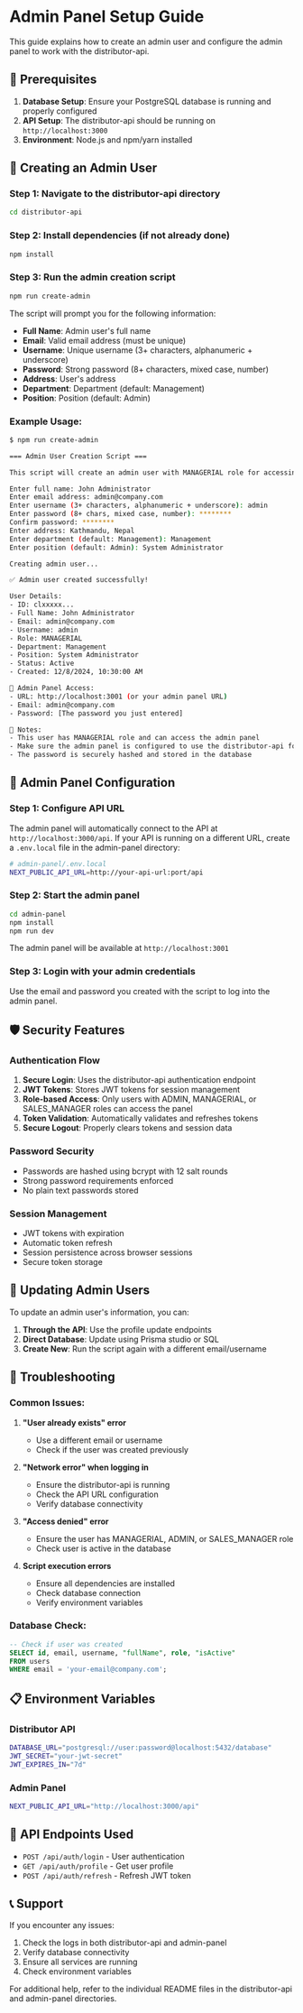 # Admin Panel Setup Guide

This guide explains how to create an admin user and configure the admin panel to work with the distributor-api.

## 🔧 Prerequisites

1. **Database Setup**: Ensure your PostgreSQL database is running and properly configured
2. **API Setup**: The distributor-api should be running on `http://localhost:3000`
3. **Environment**: Node.js and npm/yarn installed

## 🚀 Creating an Admin User

### Step 1: Navigate to the distributor-api directory
```bash
cd distributor-api
```

### Step 2: Install dependencies (if not already done)
```bash
npm install
```

### Step 3: Run the admin creation script
```bash
npm run create-admin
```

The script will prompt you for the following information:
- **Full Name**: Admin user's full name
- **Email**: Valid email address (must be unique)
- **Username**: Unique username (3+ characters, alphanumeric + underscore)
- **Password**: Strong password (8+ characters, mixed case, number)
- **Address**: User's address
- **Department**: Department (default: Management)
- **Position**: Position (default: Admin)

### Example Usage:
```bash
$ npm run create-admin

=== Admin User Creation Script ===

This script will create an admin user with MANAGERIAL role for accessing the admin panel.

Enter full name: John Administrator
Enter email address: admin@company.com
Enter username (3+ characters, alphanumeric + underscore): admin
Enter password (8+ chars, mixed case, number): ********
Confirm password: ********
Enter address: Kathmandu, Nepal
Enter department (default: Management): Management
Enter position (default: Admin): System Administrator

Creating admin user...

✅ Admin user created successfully!

User Details:
- ID: clxxxxx...
- Full Name: John Administrator
- Email: admin@company.com
- Username: admin
- Role: MANAGERIAL
- Department: Management
- Position: System Administrator
- Status: Active
- Created: 12/8/2024, 10:30:00 AM

🔐 Admin Panel Access:
- URL: http://localhost:3001 (or your admin panel URL)
- Email: admin@company.com
- Password: [The password you just entered]

📝 Notes:
- This user has MANAGERIAL role and can access the admin panel
- Make sure the admin panel is configured to use the distributor-api for authentication
- The password is securely hashed and stored in the database
```

## 🔐 Admin Panel Configuration

### Step 1: Configure API URL
The admin panel will automatically connect to the API at `http://localhost:3000/api`. If your API is running on a different URL, create a `.env.local` file in the admin-panel directory:

```bash
# admin-panel/.env.local
NEXT_PUBLIC_API_URL=http://your-api-url:port/api
```

### Step 2: Start the admin panel
```bash
cd admin-panel
npm install
npm run dev
```

The admin panel will be available at `http://localhost:3001`

### Step 3: Login with your admin credentials
Use the email and password you created with the script to log into the admin panel.

## 🛡️ Security Features

### Authentication Flow
1. **Secure Login**: Uses the distributor-api authentication endpoint
2. **JWT Tokens**: Stores JWT tokens for session management
3. **Role-based Access**: Only users with ADMIN, MANAGERIAL, or SALES_MANAGER roles can access the panel
4. **Token Validation**: Automatically validates and refreshes tokens
5. **Secure Logout**: Properly clears tokens and session data

### Password Security
- Passwords are hashed using bcrypt with 12 salt rounds
- Strong password requirements enforced
- No plain text passwords stored

### Session Management
- JWT tokens with expiration
- Automatic token refresh
- Session persistence across browser sessions
- Secure token storage

## 🔄 Updating Admin Users

To update an admin user's information, you can:

1. **Through the API**: Use the profile update endpoints
2. **Direct Database**: Update using Prisma studio or SQL
3. **Create New**: Run the script again with a different email/username

## 🐛 Troubleshooting

### Common Issues:

1. **"User already exists" error**
   - Use a different email or username
   - Check if the user was created previously

2. **"Network error" when logging in**
   - Ensure the distributor-api is running
   - Check the API URL configuration
   - Verify database connectivity

3. **"Access denied" error**
   - Ensure the user has MANAGERIAL, ADMIN, or SALES_MANAGER role
   - Check user is active in the database

4. **Script execution errors**
   - Ensure all dependencies are installed
   - Check database connection
   - Verify environment variables

### Database Check:
```sql
-- Check if user was created
SELECT id, email, username, "fullName", role, "isActive" 
FROM users 
WHERE email = 'your-email@company.com';
```

## 📋 Environment Variables

### Distributor API
```bash
DATABASE_URL="postgresql://user:password@localhost:5432/database"
JWT_SECRET="your-jwt-secret"
JWT_EXPIRES_IN="7d"
```

### Admin Panel
```bash
NEXT_PUBLIC_API_URL="http://localhost:3000/api"
```

## 🔗 API Endpoints Used

- `POST /api/auth/login` - User authentication
- `GET /api/auth/profile` - Get user profile
- `POST /api/auth/refresh` - Refresh JWT token

## 📞 Support

If you encounter any issues:
1. Check the logs in both distributor-api and admin-panel
2. Verify database connectivity
3. Ensure all services are running
4. Check environment variables

For additional help, refer to the individual README files in the distributor-api and admin-panel directories.


